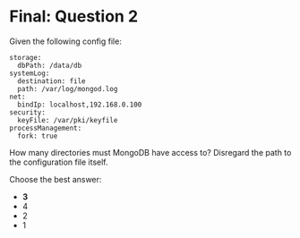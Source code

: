 # Final: Question 2

Given the following config file:

```
storage:
  dbPath: /data/db
systemLog:
  destination: file
  path: /var/log/mongod.log
net:
  bindIp: localhost,192.168.0.100
security:
  keyFile: /var/pki/keyfile
processManagement:
  fork: true
```

How many directories must MongoDB have access to? Disregard the path to the configuration file itself.

Choose the best answer:

- **3**
- 4
- 2
- 1
